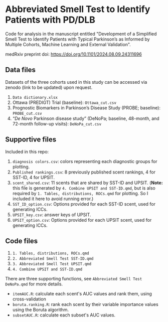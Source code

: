# Abbreviated Smell Test to Identify Patients with PD/DLB

Code for analysis in the manuscript entitled "Development of a Simplified Smell Test to Identify Patients with Typical Parkinson’s as Informed by Multiple Cohorts, Machine Learning and External Validation". 

medRxiv preprint doi: https://doi.org/10.1101/2024.08.09.24311696

## Data files

Datasets of the three cohorts used in this study can be accessed via zenodo (link to be updated) upon request.

1. `Data dictionary.xlsx`
2. Ottawa (PREDIGT) Trial (baseline): `Ottawa_cut.csv`
3. Prognostic Biomarkers in Parkinson’s Disease Study (PROBE; baseline): `PROBE_cut.csv`
4. “_De Novo_ Parkinson disease study” (DeNoPa; baseline, 48-month, and 72-month follow-up visits): `DeNoPa_cut.csv`

## Supportive files

Included in this repo:

1. `diagnosis colors.csv`: colors representing each diagnostic groups for plotting.
2. `Published rankings.csv`: 8 previously published scent rankings, 4 for SST-ID, 4 for UPSIT.
3. `scent_shared.csv`: 11 scents that are shared by SST-ID and UPSIT. (__Note:__ this file is generated by `4. Combine UPSIT and SST-ID.qmd`, but is also required by `1. Tables, distributions, ROCs.qmd` for plotting. So I included it here to avoid running error.)
4. `SST_ID_option.csv`: Options provided for each SST-ID scent, used for generating ICCs.
5. `UPSIT_key.csv`: answer keys of UPSIT.
6. `UPSIT_option.csv`: Options provided for each UPSIT scent, used for generating ICCs.

## Code files

1. `1. Tables, distributions, ROCs.qmd`
2. `2. Abbreviated Smell Test SST-ID.qmd`
3. `3. Abbreviated Smell Test UPSIT.qmd`
4. `4. Combine UPSIT and SST-ID.qmd`

There are three supporting functions, see `Abbreviated Smell Test DeNoPa.qmd` for more details.

- `itemAUC.R`: calculate each scent's AUC values and rank them, using cross-validation
- `boruta.ranking.R`: rank each scent by their variable importance values using the Boruta algorithm.
- `subsetAUC.R`: calculate each subset's AUC values.

